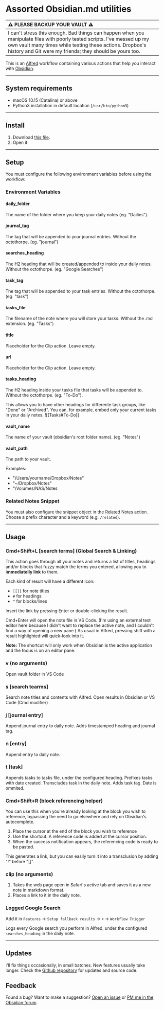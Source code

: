 # Assorted Obsidian.md utilities

| ⚠️ PLEASE BACKUP YOUR VAULT ⚠️        |
|:---------------------------|
| I can't stress this enough. Bad things can happen when you manipulate files with poorly tested scripts. I've messed up my own vault many times while testing these actions. Dropbox's history and Git were my friends; they should be yours too.    |

This is an [Alfred](https://alfredapp.com) workflow containing various actions that help you interact with [Obsidian](https://obsidian.md). 

---

## System requirements
- macOS 10.15 (Catalina) or above
- Python3 installation in default location (`/usr/bin/python3`)

---

## Install

1. Download [this file](https://github.com/macedotavares/obsidian-utilities/releases/latest/download/Obsidian.Utilities.alfredworkflow).
2. Open it.

---

## Setup
You must configure the following environment variables before using the workflow:

### Environment Variables

#### daily_folder
The name of the folder where you keep your daily notes (eg. "Dailies").

#### journal_tag
The tag that will be appended to your journal entries. Without the octothorpe. (eg. "journal")

#### searches_heading
The H2 heading that will be created/appended to inside your daily notes. Without the octothorpe. (eg. "Google Searches")

#### task_tag
The tag that will be appended to your task entries. Without the octothorpe. (eg. "task")

#### tasks_file
The filename of the note where you will store your tasks. Without the .md extension. (eg. "Tasks")

#### title
Placeholder for the Clip action. Leave empty.

#### url
Placeholder for the Clip action. Leave empty.

#### tasks_heading
The H2 heading inside your tasks file that tasks will be appended to. Without the octothorpe. (eg. "To-Do").

This allows you to have other headings for differente task groups, like "Done" or "Archived". You can, for example, embed only your current tasks in your daily notes. ![[Tasks#To-Do]]

#### vault_name
The name of your vault (obsidian's root folder name). (eg. "Notes")

#### vault_path
The path to your vault.

Examples:

- "/Users/yourname/Dropbox/Notes"
- "~/Dropbox/Notes"
- "/Volumes/NAS/Notes

### Related Notes Snippet
You must also configure the snippet object in the Related Notes action. Choose a prefix character and a keyword (e.g. `/related`).

---

## Usage

### Cmd+Shift+L  [search terms] (Global Search & Linking)
This action goes through all your notes and returns a list of titles, headings and/or blocks that fuzzy match the terms you entered, allowing you to **immediatelly link** to them.

Each kind of result will have a different icon:
- `[[]]` for note titles
- `#` for headings
- `^` for blocks/lines

Insert the link by pressing Enter or double-clicking the result.

Cmd+Enter will open the note file in VS Code. (I'm using an external text editor here because I didn't want to replace the active note, and I couldn't find a way of opening a new pane.)
As usual in Alfred, pressing shift with a result highlighted will quick-look into it.

**Note:** The shortcut will only work when Obsidian is the active application and the focus is on an editor pane.

### v (no arguments)
Open vault folder in VS Code

### s [search tearms]
Search note titles and contents with Alfred.
Open results in Obsidian or VS Code (Cmd modifier)

### j [journal entry]
Append journal entry to daily note. Adds timestamped heading and journal tag.

### n [entry]
Append entry to daily note.

### t [task]
Appends tasks to tasks file, under the configured heading. Prefixes tasks with date created.
Transcludes task in the daily note. Adds task tag. Date is ommited.

### Cmd+Shift+R (block referencing helper)
You can use this when you're already looking at the block you wish to reference, bypassing the need to go elsewhere and rely on Obsidian's autocomplete.

1. Place the cursor at the end of the block you wish to reference
2. Use the shortcut. A reference code is added at the cursor position.
3. When the success notification appears, the referencing code is ready to be pasted.

This generates a link, but you can easily turn it into a transclusion by adding "!" before "[[".

### clip (no arguments)
1. Takes the web page open in Safari's active tab and saves it as a new note in markdown format.
3. Places a link to it in the daily note.

### Logged Google Search
Add it in `Features` → `Setup fallback results` → `+` → `Workflow Trigger`

Logs every Google search you perform in Alfred, under the configured `searches_heading` in the daily note.

---

## Updates
I'll fix things occasionally, in small batches. New features usually take longer.
Check the [Github repository](https://github.com/macedotavares/obsidian-utilities) for updates and source code.

## Feedback
Found a bug? Want to make a suggestion? [Open an issue](https://github.com/macedotavares/obsidian-utilities/issues/new) or [PM me in the Obsidian forum](https://forum.obsidian.md/u/macedotavares/summary).
